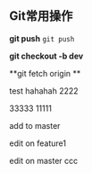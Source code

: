 ## Git常用操作

**git push**
`git push`

**git checkout -b dev**

**git fetch origin **


test hahahah 2222


33333
11111

add to master

edit on feature1




edit on master
ccc
